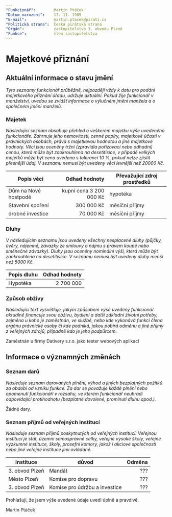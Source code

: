 ```yaml
---
"Funkcionář":        Martin Ptáček
"Datum narození":    17. 11. 1985
"E-mail":            martin.ptacek@pirati.cz
"Politická strana":  Česká pirátská strana
"Orgán":             zastupitelstvo 3. obvodu Plzně
"Funkce":            člen zastupitelstva
---
```


Majetkové přiznání
==================

Aktuální informace o stavu jmění
----------------------------------

*Tyto seznamy funkcionář průběžně, nejpozději vždy k datu pro podání majetkového přiznání úřadu, udržuje aktuální. Pokud žije funkcionář v manželství, uvedou se zvlášť informace o výlučném jmění manžela a o společném jmění manželů.*

### Majetek

*Následující seznam obsahuje přehled o veškerém majetku výše uvedeného funkcionáře. Zahrnuje jeho nemovitosti, cenné papíry, majetkové účasti v právnických osobách, práva s majetkovou hodnotou a jiné majetkové hodnoty. Věci jsou oceněny tržní (zpravidla pořizovací nebo odhadní) cenou, která může být zaokrouhlena na desetitisíce, v případě velkých majetků může být cena uvedena s tolerancí 10 %, pokud nelze zjistit přesnější údaj. V seznamu nemusí být uvedeny věci levnější než 20000 Kč.*

| Popis věci            | Odhad hodnoty |  Převažující zdroj prostředků                 |
| --------------------- | ------------: |  ---------------------- |
| Dům na Nové hostpodě | kupní cena 3 200 000 Kč | hypotéka |
| Stavební spoření  | 300 000 Kč | měsíční příjmy |
| drobné investice  | 70 000 Kč | měsíční příjmy |

### Dluhy

*V následujícím seznamu jsou uvedeny všechny nesplacené dluhy (půjčky, úvěry, nájemné, závazky ze smlouvy o nájmu s právem koupě nebo směnečné závazky). Dluhy jsou oceněny nominální výší, která může být zaokrouhlena na desetitisíce. V seznamu nemusí být uvedeny dluhy menší než 5000 Kč.*

| Popis dluhu           | Odhad hodnoty |
| --------------------- | ------------: |
| Hypotéka | 2 700 000 |


### Způsob obživy

*Následující text vysvětluje, jakým způsobem výše uvedený funkcionář aktuálně financuje svou obživu, bydlení a další základní životní potřeby, zejména u koho je zaměstnán, ve službě, nebo kde vykonává funkci člena orgánu právnické osoby či kde podniká, jakou pobírá odměnu a jiné příjmy z veřejných zdrojů, případně kdo je jeho podpůrcem.*

Zaměstnán u firmy Dativery s.r.o. jako tester webových aplikací


Informace o významných změnách
----------------------------------

### Seznam darů
*Následuje seznam darovaných plnění, výhod a jiných bezplatných požitků za období od vzniku funkce. Za dar se považuje každé plnění nebo opomenutí funkcionáři v rozsahu, ve kterém funkcionář neuhradí odpovídající protihodnotu (bezplatné dovolené, prominutí dluhu apod.).*

Žádné dary.

### Seznam příjmů od veřejných institucí
*Následuje seznam příjmů poskytnutých od veřejných institucí. Veřejnou institucí je stát, územní samosprávné celky, veřejné vysoké školy, veřejné výzkumné instituce, školy, prosefní komory, jakož i akciové společnosti nebo jiné veřejné instituce jimi ovládané.*

| Instituce       |  důvod   | Odměna |
| ---------------------| ----- | ------------: |
| 3. obvod Plzeň | Mandát | ??? |
| Město Plzeň  | Komise pro dopravu | ??? |
| 3. obvod Plzeň | Komise pro údržbu a investice | ??? |

Prohlašuji, že jsem výše uvedené údaje uvedl úplně a pravdivě.

Martin Ptáček
